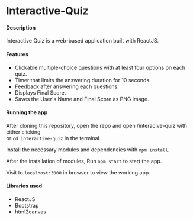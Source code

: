 # Interactive-Quiz
#### Description
Interactive Quiz is a web-based application built with ReactJS.

#### Features
- Clickable multiple-choice questions with at least four options on each quiz.
- Timer that limits the answering duration for 10 seconds.
- Feedback after answering each questions.
- Displays Final Score.
- Saves the User's Name and Final Score as PNG image.

#### Running the app
After cloning this repository, open the repo and open /interacive-quiz with either clicking \
or `cd interactive-quiz` in the terminal. 

Install the necessary modules and dependencies with
`npm install`. 

After the installation of modules, Run `npm start` to start the app.

Visit to `localhost:3000` in browser to view the working app.

#### Libraries used
- ReactJS
- Bootstrap
- html2canvas
